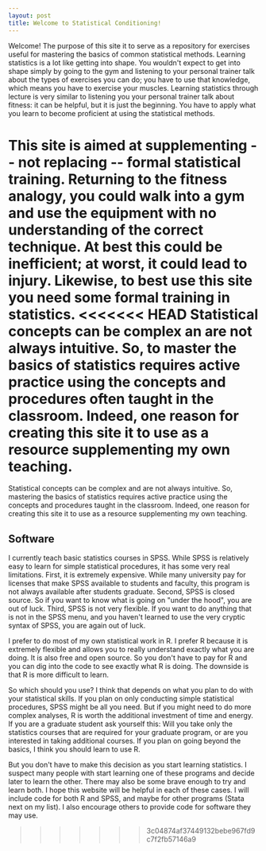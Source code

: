 ```yaml
---
layout: post
title: Welcome to Statistical Conditioning!
---
```


Welcome! The purpose of this site it to serve as a repository for exercises useful  for mastering the basics of common statistical methods. 
Learning statistics is a lot like getting into shape. 
You wouldn't expect to get into shape simply by going to the gym and listening to your personal trainer talk about the types of exercises you can do; you have to use that knowledge, which means you have to exercise your muscles. 
Learning statistics through lecture is very similar to listening you your personal trainer talk about fitness: it can be helpful, but it is just the beginning. 
You have to apply what you learn to become proficient at using the statistical methods.

This site is aimed at supplementing  -- not replacing -- formal statistical training. 
Returning to the fitness analogy, you could walk into a gym and use the equipment with no understanding of the correct technique.
At best this could be inefficient; at worst, it could lead to injury.
Likewise, to best use this site you need some formal training in statistics. 
<<<<<<< HEAD
Statistical concepts can be complex an are not always intuitive. 
So, to master the basics of statistics requires active practice using the concepts and procedures often taught in the classroom.
Indeed, one reason for creating this site it to use as a resource supplementing my own teaching.
=======
Statistical concepts can be complex and are not always intuitive. 
So, mastering the basics of statistics requires active practice using the concepts and procedures taught in the classroom.
Indeed, one reason for creating this site it to use as a resource supplementing my own teaching. 

## Software

I currently teach basic statistics courses in SPSS. 
While SPSS is relatively easy to learn for simple statistical procedures, it has some very real limitations.
First, it is extremely expensive. 
While many university pay for licenses that make SPSS available to students and faculty, this program is not always available after students graduate. 
Second, SPSS is closed source.
So if you want to know what is going on "under the hood", you are out of luck.
Third, SPSS is not very flexible.
If you want to do anything that is not in the SPSS menu, and you haven't learned to use the very cryptic syntax of SPSS, you are again out of luck.

I prefer to do most of my own statistical work in R. 
I prefer R because it is extremely flexible and allows you to really understand exactly what you are doing. 
It is also free and open source.
So you don't have to pay for R and you can dig into the code to see exactly what R is doing.
The downside is that R is more difficult to learn.

So which should you use? I think that depends on what you plan to do with your statistical skills.
If you plan on only conducting simple statistical procedures, SPSS might be all you need. 
But if you might need to do more complex analyses, R is worth the additional investment of time and energy.
If you are a graduate student ask yourself this: Will you take only the statistics courses that are required for your graduate program, or are you interested in taking additional courses.
If you plan on going beyond the basics, I think you should learn to use R.

But you don't have to make this decision as you start learning statistics.
I suspect many people with start learning one of these programs and decide later to learn the other.
There may also be some brave enough to try and learn both. 
I hope this website will be helpful in each of these cases. 
I will include code for both R and SPSS, and maybe for other programs (Stata next on my list). I also encourage others to provide code for software they may use.


>>>>>>> 3c04874af37449132bebe967fd9c7f2fb57146a9

